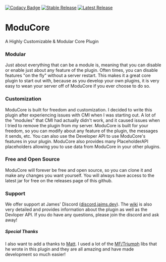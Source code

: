 [![Codacy Badge](https://api.codacy.com/project/badge/Grade/9fd74ce67b46485491315245c56d0441)](https://app.codacy.com/gh/Jaimss/moducore?utm_source=github.com&utm_medium=referral&utm_content=Jaimss/moducore&utm_campaign=Badge_Grade_Settings)
[![Stable Release](https://img.shields.io/github/v/release/jaimss/jcore?color=brightgreen&label=stable)](https://github.com/Jaimss/jcore/releases) 
[![Latest Release](https://img.shields.io/github/v/release/jaimss/jcore?color=ffaa00&include_prereleases&label=snapshot)](https://github.com/Jaimss/jcore/releases)
# ModuCore

A Highly Customizable & Modular Core Plugin

### Modular
Just about everything that can be a module is, meaning that you can disable or enable just about any feature of the plugin. Often times, you can
disable features "on the fly" without a server restart. This makes it a great core plugin to start out with, because as you develop your own
plugins, it is very easy to wean your server off of ModuCore if you ever choose to do so. 

### Customization
ModuCore is built for freedom and customization. I decided to write this plugin after experiencing issues with CMI when I was starting out. 
A lot of the "modules" that CMI had actually didn't work, and it caused issues when I tried to remove the plugin from my server. 
ModuCore is built for your freedom, so you can modify about any feature of the plugin, the messages it sends, etc. You can also use the Developer API
to use ModuCore's features in your plugin. ModuCore also provides many PlaceholderAPI placeholders allowing you to use data from ModuCore in your other 
plugins.

### Free and Open Source
ModuCore will forever be free and open source, so you can clone it and make any changes you want yourself. You will always have access to the latest
jar for free on the releases page of this github.

### Support
We offer support at James' Discord ([discord.jaims.dev](https://discord.jaims.dev)). The [wiki](https://github.com/Jaimss/moducore/wiki) is also 
very detailed and provides information about the plugin as well as the Devloper API. If you do have any questions, please join the discord and
ask away!

##### Special Thanks
I also want to add a thanks to [Matt](https://github.com/ipsk). I used a lot of the [MF/Triumph](https://github.com/TriumphDev) libs that he 
wrote in this plugin and they are all amazing and have made development so much easier!
